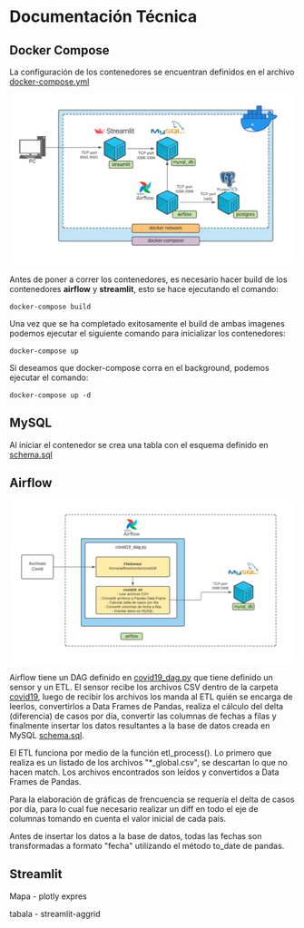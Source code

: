 # Documentación Técnica

## Docker Compose
La configuración de los contenedores se encuentran definidos en el archivo [docker-compose.yml](../../docker-compose.yml)

![](images/1.png)

Antes de poner a correr los contenedores, es necesario hacer build de los contenedores **airflow** y **streamlit**, 
esto se hace ejecutando el comando:
```
docker-compose build
```

Una vez que se ha completado exitosamente el build de ambas imagenes podemos ejecutar el siguiente comando para
inicializar los contenedores:

```
docker-compose up
```
Si deseamos que docker-compose corra en el background, podemos ejecutar el comando:
```
docker-compose up -d
```

## MySQL

Al iniciar el contenedor se crea una tabla con el esquema definido en  [schema.sql](../../mysql/scripts/schema.sql)

## Airflow

![](images/2.png)

Airflow tiene un DAG definido en [covid19_dag.py](../../airflow/dags/covid19_dag.py) que tiene definido un sensor y un ETL.  El sensor recibe los archivos CSV dentro de la carpeta [covid19](../../airflow/monitor/covid19), luego de recibir los archivos los manda al ETL  quién se encarga de leerlos, convertirlos a Data Frames de Pandas, realiza el cálculo del delta (diferencia) de casos por día, convertir las columnas de fechas a filas y finalmente insertar los datos resultantes a la base de datos creada en MySQL [schema.sql](../../mysql/scripts/schema.sql).

El ETL funciona por medio de la función etl_process().  Lo primero que realiza es un listado de los archivos "*_global.csv", se descartan lo que no hacen match.  Los archivos encontrados son leídos y convertidos a Data Frames de Pandas.  

Para la elaboración de gráficas de frencuencia se requería el delta de casos por día, para lo cual fue necesario realizar un diff en todo el eje de columnas tomando en cuenta el valor inicial de cada país.

Antes de insertar los datos a la base de datos, todas las fechas son transformadas a formato "fecha" utilizando el método to_date de pandas.


## Streamlit

Mapa - plotly expres

tabala - streamlit-aggrid